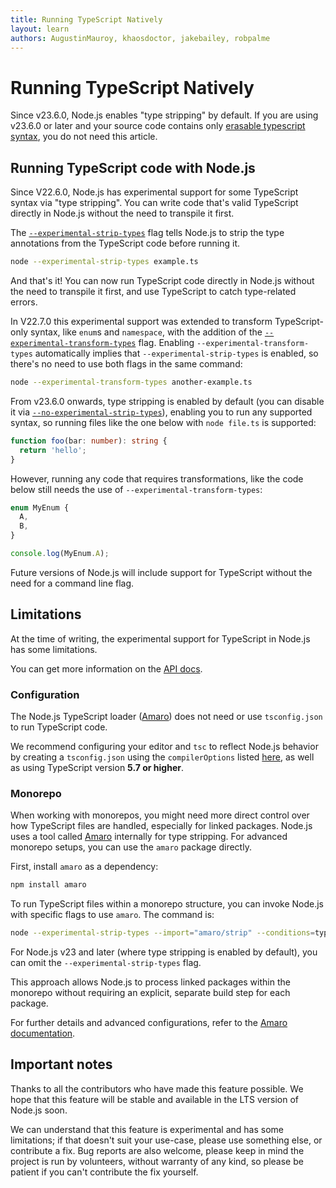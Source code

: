 ```yaml
---
title: Running TypeScript Natively
layout: learn
authors: AugustinMauroy, khaosdoctor, jakebailey, robpalme
---
```


# Running TypeScript Natively

Since v23.6.0, Node.js enables "type stripping" by default. If you are using v23.6.0 or later and your source code contains only [erasable typescript syntax](https://devblogs.microsoft.com/typescript/announcing-typescript-5-8-beta/#the---erasablesyntaxonly-option), you do not need this article.

## Running TypeScript code with Node.js

Since V22.6.0, Node.js has experimental support for some TypeScript syntax via "type stripping". You can write code that's valid TypeScript directly in Node.js without the need to transpile it first.

The [`--experimental-strip-types`](https://nodejs.org/docs/latest-v22.x/api/cli.html#--experimental-strip-types) flag tells Node.js to strip the type annotations from the TypeScript code before running it.

```bash
node --experimental-strip-types example.ts
```

And that's it! You can now run TypeScript code directly in Node.js without the need to transpile it first, and use TypeScript to catch type-related errors.

In V22.7.0 this experimental support was extended to transform TypeScript-only syntax, like `enum`s and `namespace`, with the addition of the [`--experimental-transform-types`](https://nodejs.org/docs/latest-v23.x/api/cli.html#--experimental-transform-types) flag. Enabling `--experimental-transform-types` automatically implies that `--experimental-strip-types` is enabled, so there's no need to use both flags in the same command:

```bash
node --experimental-transform-types another-example.ts
```

From v23.6.0 onwards, type stripping is enabled by default (you can disable it via [`--no-experimental-strip-types`](https://nodejs.org/docs/latest-v23.x/api/cli.html#--no-experimental-strip-types)), enabling you to run any supported syntax, so running files like the one below with `node file.ts` is supported:

```ts
function foo(bar: number): string {
  return 'hello';
}
```

However, running any code that requires transformations, like the code below still needs the use of `--experimental-transform-types`:

```ts
enum MyEnum {
  A,
  B,
}

console.log(MyEnum.A);
```

Future versions of Node.js will include support for TypeScript without the need for a command line flag.

## Limitations

At the time of writing, the experimental support for TypeScript in Node.js has some limitations.

You can get more information on the [API docs](https://nodejs.org/docs/latest-v23.x/api/typescript.html#typescript-features).

### Configuration

The Node.js TypeScript loader ([Amaro](https://github.com/nodejs/amaro)) does not need or use `tsconfig.json` to run TypeScript code.

We recommend configuring your editor and `tsc` to reflect Node.js behavior by creating a `tsconfig.json` using the `compilerOptions` listed [here](https://nodejs.org/api/typescript.html#type-stripping), as well as using TypeScript version **5.7 or higher**.

### Monorepo

When working with monorepos, you might need more direct control over how TypeScript files are handled, especially for linked packages. Node.js uses a tool called [Amaro](https://github.com/nodejs/amaro) internally for type stripping. For advanced monorepo setups, you can use the `amaro` package directly.

First, install `amaro` as a dependency:

```bash
npm install amaro
```

To run TypeScript files within a monorepo structure, you can invoke Node.js with specific flags to use `amaro`.
The command is:

```bash
node --experimental-strip-types --import="amaro/strip" --conditions=typescript ./src/index.ts
```

For Node.js v23 and later (where type stripping is enabled by default), you can omit the `--experimental-strip-types` flag.

This approach allows Node.js to process linked packages within the monorepo without requiring an explicit, separate build step for each package.

For further details and advanced configurations, refer to the [Amaro documentation](https://github.com/nodejs/amaro).

## Important notes

Thanks to all the contributors who have made this feature possible. We hope that this feature will be stable and available in the LTS version of Node.js soon.

We can understand that this feature is experimental and has some limitations; if that doesn't suit your use-case, please use something else, or contribute a fix. Bug reports are also welcome, please keep in mind the project is run by volunteers, without warranty of any kind, so please be patient if you can't contribute the fix yourself.
